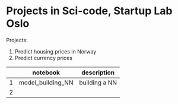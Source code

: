 # Projects in Sci-code, Startup Lab Oslo

Projects:

1. Predict housing prices in Norway
2. Predict currency prices 


|   | notebook          | description    |
|---|-------------------|----------------|
| 1 | model_building_NN | building a NN  |
| 2 |                   |                |



